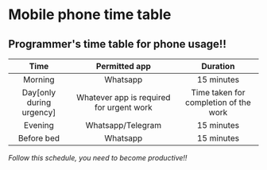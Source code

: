 # Mobile phone time table
## Programmer's time table for phone usage!!

|Time|Permitted app|Duration|
|:--:|:-----------:|:------:|
|Morning|Whatsapp|15 minutes|
|Day[only during urgency]|Whatever app is required for urgent work|Time taken for completion of the work|
|Evening|Whatsapp/Telegram|15 minutes|
|Before bed|Whatsapp|15 minutes|

_Follow this schedule, you need to become productive!!_
